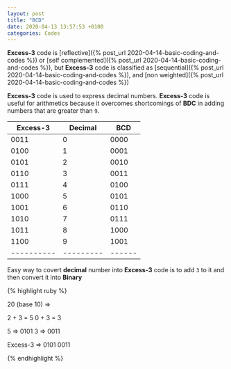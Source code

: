 ```yaml
---
layout: post
title: "BCD"
date: 2020-04-13 13:57:53 +0100
categories: Codes
---
```


**Excess-3** code is [reflective]({% post_url 2020-04-14-basic-coding-and-codes %}) or [self complemented]({% post_url 2020-04-14-basic-coding-and-codes %}), but **Excess-3** code is classified as [sequential]({% post_url 2020-04-14-basic-coding-and-codes %}), and [non weighted]({% post_url 2020-04-14-basic-coding-and-codes %})

**Excess-3** code is used to express decimal numbers. **Excess-3** code is useful for arithmetics because it overcomes shortcomings of **BDC** in adding numbers that are greater than `9`.

| Excess-3 | Decimal | BCD  |
|----------|---------|------|
| 0011     | 0       | 0000 |
| 0100     | 1       | 0001 |
| 0101     | 2       | 0010 |
| 0110     | 3       | 0011 |
| 0111     | 4       | 0100 |
| 1000     | 5       | 0101 |
| 1001     | 6       | 0110 |
| 1010     | 7       | 0111 |
| 1011     | 8       | 1000 |
| 1100     | 9       | 1001 |
|----------|---------|------|

Easy way to covert **decimal** number into **Excess-3** code is to add `3` to it and then convert it into **Binary**

{% highlight ruby %}

20 (base 10) =>

2 + 3 = 5
0 + 3 = 3

5 => 0101
3 => 0011

Excess-3 => 0101 0011

{% endhighlight %}